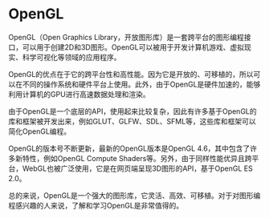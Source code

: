 # OpenGL
OpenGL（Open Graphics Library，开放图形库）是一套跨平台的图形编程接口，可以用于创建2D和3D图形。OpenGL可以被用于开发计算机游戏、虚拟现实、科学可视化等领域的应用程序。

OpenGL的优点在于它的跨平台性和高性能。因为它是开放的、可移植的，所以可以在不同的操作系统和硬件平台上使用。此外，由于OpenGL是硬件加速的，能够利用计算机的GPU进行高速数据处理和渲染。

由于OpenGL是一个底层的API，使用起来比较复杂，因此有许多基于OpenGL的库和框架被开发出来，例如GLUT、GLFW、SDL、SFML等，这些库和框架可以简化OpenGL编程。

OpenGL的版本号不断更新，最新的OpenGL版本是OpenGL 4.6，其中包含了许多新特性，例如OpenGL Compute Shaders等。另外，由于同样性能优异且跨平台，WebGL也被广泛使用，它是在网页端呈现3D图形的API，基于OpenGL ES 2.0。

总的来说，OpenGL是一个强大的图形库，它灵活、高效、可移植。对于对图形编程感兴趣的人来说，了解和学习OpenGL是非常值得的。